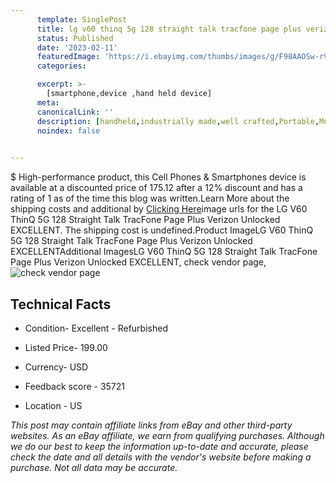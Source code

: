 ```yaml
---
      template: SinglePost
      title: lg v60 thinq 5g 128 straight talk tracfone page plus verizon unlocked excellent
      status: Published
      date: '2023-02-11'
      featuredImage: 'https://i.ebayimg.com/thumbs/images/g/F98AAOSw-r9iHnPo/s-l225.jpg'
      categories: 

      excerpt: >-
        [smartphone,device ,hand held device]
      meta:
      canonicalLink: ''
      description: [handheld,industrially made,well crafted,Portable,Mobile,Compact,Convenient,Lightweight,Maneuverable,Man-portable,Miniature,Carriable,Hand-held,Light,Holdable,Transportable,Mobile device,Pocket-sized,On-the-go,Wireless,Cordless,Compact size,Convenient size, smartphone,device ,hand held device]
      noindex: false

        
---
```

$
    High-performance product, this Cell Phones & Smartphones device is available at a discounted price of 175.12 after a 12% discount and has a rating of 1 as of the time this blog was written.Learn More about the shipping costs and additional by [Clicking Here](https://www.ebay.com/itm/255412834904?hash=item3b77ca9258%3Ag%3AF98AAOSw-r9iHnPo&mkevt=1&mkcid=1&mkrid=711-53200-19255-0&campid=%253CePNCampaignId%253E&customid=%253CreferenceId%253E&toolid=10049)image urls for the LG V60 ThinQ 5G 128 Straight Talk TracFone Page Plus Verizon Unlocked EXCELLENT. The shipping cost is undefined.Product ImageLG V60 ThinQ 5G 128 Straight Talk TracFone Page Plus Verizon Unlocked EXCELLENTAdditional ImagesLG V60 ThinQ 5G 128 Straight Talk TracFone Page Plus Verizon Unlocked EXCELLENT, check vendor page, ![check vendor page](https://origin-galleryplus.ebayimg.com/ws/web/255412834904_2_0_1/225x225.jpg,https://origin-galleryplus.ebayimg.com/ws/web/255412834904_3_0_1/225x225.jpg,https://origin-galleryplus.ebayimg.com/ws/web/255412834904_4_0_1/225x225.jpg,https://origin-galleryplus.ebayimg.com/ws/web/255412834904_5_0_1/225x225.jpg,https://origin-galleryplus.ebayimg.com/ws/web/255412834904_6_0_1/225x225.jpg,https://origin-galleryplus.ebayimg.com/ws/web/255412834904_7_0_1/225x225.jpg,https://origin-galleryplus.ebayimg.com/ws/web/255412834904_8_0_1/225x225.jpg,https://origin-galleryplus.ebayimg.com/ws/web/255412834904_9_0_1/225x225.jpg,https://origin-galleryplus.ebayimg.com/ws/web/255412834904_10_0_1/225x225.jpg,https://origin-galleryplus.ebayimg.com/ws/web/255412834904_11_0_1/225x225.jpg,https://origin-galleryplus.ebayimg.com/ws/web/255412834904_12_0_1/225x225.jpg)
    
    

 ## Technical Facts 



     
      

 - Condition- Excellent - Refurbished 


      

 - Listed Price- 199.00 


      

 - Currency- USD 


      

 - Feedback score - 35721 


      

 - Location - US 


      
      

 *_This post may contain affiliate links from eBay and other third-party websites. As an eBay affiliate, we earn from qualifying purchases. Although we do our best to keep the information up-to-date and accurate, please check the date and all details with the vendor's website before making a purchase. Not all data may be accurate._*



    
    
    
    
    